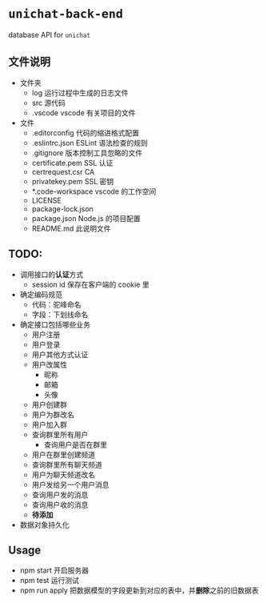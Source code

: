 # `unichat-back-end`

database API for `unichat`

## 文件说明

-   文件夹
    -   log
        运行过程中生成的日志文件
    -   src
        源代码
    -   .vscode
        vscode 有关项目的文件
-   文件
    -   .editorconfig
        代码的缩进格式配置
    -   .eslintrc.json
        ESLint 语法检查的规则
    -   .gitignore
        版本控制工具忽略的文件
    -   certificate.pem
        SSL 认证
    -   certrequest.csr
        CA
    -   privatekey.pem
        SSL 密钥
    -   \*.code-workspace
        vscode 的工作空间
    -   LICENSE
    -   package-lock.json
    -   package.json
        Node.js 的项目配置
    -   README.md
        此说明文件

## TODO:

-   调用接口的**认证**方式
    -   session id 保存在客户端的 cookie 里
-   确定编码规范
    -   代码：驼峰命名
    -   字段：下划线命名
-   确定接口包括哪些业务
    -   用户注册
    -   用户登录
    -   用户其他方式认证
    -   用户改属性
        -   昵称
        -   邮箱
        -   头像
    -   用户创建群
    -   用户为群改名
    -   用户加入群
    -   查询群里所有用户
        -   查询用户是否在群里
    -   用户在群里创建频道
    -   查询群里所有聊天频道
    -   用户为聊天频道改名
    -   用户发给另一个用户消息
    -   查询用户发的消息
    -   查询用户收的消息
    -   **待添加**
-   数据对象持久化

## Usage

-   npm start
    开启服务器
-   npm test
    运行测试
-   npm run apply
    把数据模型的字段更新到对应的表中，并**删除**之前的旧数据表
